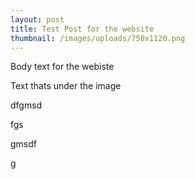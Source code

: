 ```yaml
---
layout: post
title: Test Post for the website
thumbnail: /images/uploads/750x1120.png
---
```

Body text for the webiste

Text thats under the image

dfgmsd

fgs

gmsdf

g
